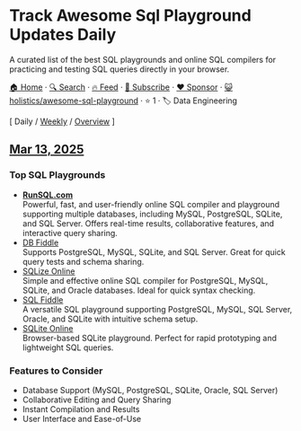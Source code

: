 # Track Awesome Sql Playground Updates Daily

A curated list of the best SQL playgrounds and online SQL compilers for practicing and testing SQL queries directly in your browser.

[🏠 Home](/README.md) · [🔍 Search](https://www.trackawesomelist.com/search/) · [🔥 Feed](https://www.trackawesomelist.com/holistics/awesome-sql-playground/rss.xml) · [📮 Subscribe](https://trackawesomelist.us17.list-manage.com/subscribe?u=d2f0117aa829c83a63ec63c2f&id=36a103854c) · [❤️  Sponsor](https://github.com/sponsors/theowenyoung) · [😺 holistics/awesome-sql-playground](https://github.com/holistics/awesome-sql-playground) · ⭐ 1 · 🏷️ Data Engineering

[ Daily / [Weekly](/content/holistics/awesome-sql-playground/week/README.md) / [Overview](/content/holistics/awesome-sql-playground/readme/README.md) ]

## [Mar 13, 2025](/content/2025/03/13/README.md)

### Top SQL Playgrounds

*   **[RunSQL.com](https://runsql.com)**\
    Powerful, fast, and user-friendly online SQL compiler and playground supporting multiple databases, including MySQL, PostgreSQL, SQLite, and SQL Server. Offers real-time results, collaborative features, and interactive query sharing.
*   [DB Fiddle](https://www.db-fiddle.com/)\
    Supports PostgreSQL, MySQL, SQLite, and SQL Server. Great for quick query tests and schema sharing.
*   [SQLize Online](https://sqlize.online/)\
    Simple and effective online SQL compiler for PostgreSQL, MySQL, SQLite, and Oracle databases. Ideal for quick syntax checking.
*   [SQL Fiddle](http://sqlfiddle.com/)\
    A versatile SQL playground supporting PostgreSQL, MySQL, SQL Server, Oracle, and SQLite with intuitive schema setup.
*   [SQLite Online](https://sqliteonline.com/)\
    Browser-based SQLite playground. Perfect for rapid prototyping and lightweight SQL queries.

### Features to Consider

*   Database Support (MySQL, PostgreSQL, SQLite, Oracle, SQL Server)
*   Collaborative Editing and Query Sharing
*   Instant Compilation and Results
*   User Interface and Ease-of-Use